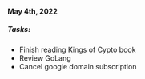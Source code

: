 #### May 4th, 2022


##### Tasks:
- Finish reading Kings of Cypto book
- Review GoLang
- Cancel google domain subscription